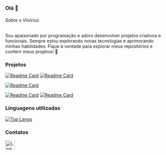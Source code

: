 ### Olá 👋

###### Sobre o Vinícius
Sou apaixonado por programação e adoro desenvolver projetos criativos e funcionais. Sempre estou explorando novas tecnologias e aprimorando minhas habilidades. Fique à vontade para explorar meus repositórios e conferir meus projetos! 🚀

### Projetos

[![Readme Card](https://github-readme-stats.vercel.app/api/pin/?username=theviniciussilva&repo=Efood&theme=dark)](https://github.com/theviniciussilva/ListaContatos)&nbsp;[![Readme Card](https://github-readme-stats.vercel.app/api/pin/?username=theviniciussilva&repo=ListaContatos&theme=dark)](https://github.com/theviniciussilva/Efood)

[![Readme Card](https://github-readme-stats.vercel.app/api/pin/?username=theviniciussilva&repo=Clone-Crunchyroll&theme=dark)](https://github.com/theviniciussilva/Clone-Crunchyroll)

[![Readme Card](https://github-readme-stats.vercel.app/api/pin/?username=theviniciussilva&repo=Petshop&theme=dark)](https://github.com/theviniciussilva/Petshop)&nbsp;[![Readme Card](https://github-readme-stats.vercel.app/api/pin/?username=theviniciussilva&repo=EldenForum&theme=dark)](https://github.com/theviniciussilva/EldenForum)


### Linguagens utilizadas

[![Top Langs](https://github-readme-stats.vercel.app/api/top-langs/?username=theviniciussilva&layout=compact&theme=dark)](https://github.com/anuraghazra/github-readme-stats)

### Contatos

[<img src='https://img.shields.io/badge/LinkedIn-0077B5?style=for-the-badge&logo=linkedin&logoColor=white' alt='Linkedin' height='30'>](https://www.linkedin.com/in/viniciussilva01/)
